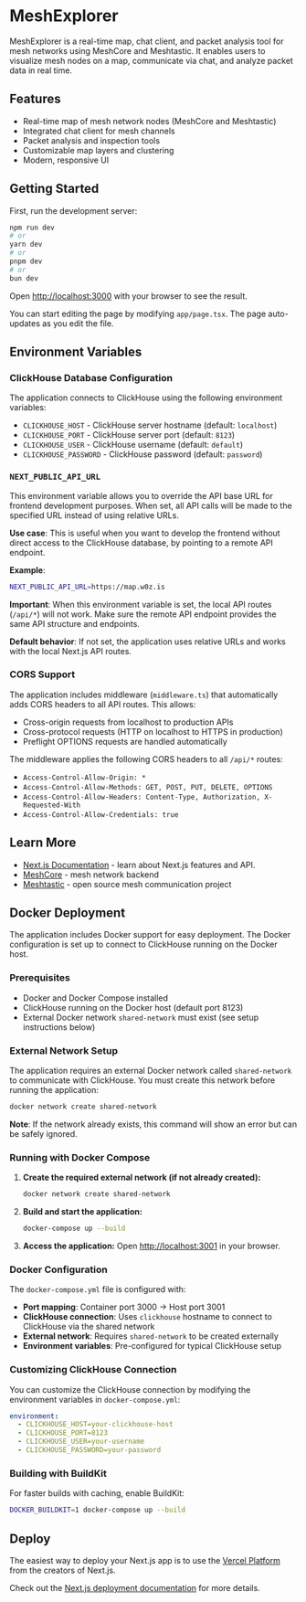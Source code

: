 # MeshExplorer

MeshExplorer is a real-time map, chat client, and packet analysis tool for mesh networks using MeshCore and Meshtastic. It enables users to visualize mesh nodes on a map, communicate via chat, and analyze packet data in real time.

## Features
- Real-time map of mesh network nodes (MeshCore and Meshtastic)
- Integrated chat client for mesh channels
- Packet analysis and inspection tools
- Customizable map layers and clustering
- Modern, responsive UI

## Getting Started

First, run the development server:

```bash
npm run dev
# or
yarn dev
# or
pnpm dev
# or
bun dev
```

Open [http://localhost:3000](http://localhost:3000) with your browser to see the result.

You can start editing the page by modifying `app/page.tsx`. The page auto-updates as you edit the file.

## Environment Variables

### ClickHouse Database Configuration

The application connects to ClickHouse using the following environment variables:

- `CLICKHOUSE_HOST` - ClickHouse server hostname (default: `localhost`)
- `CLICKHOUSE_PORT` - ClickHouse server port (default: `8123`)
- `CLICKHOUSE_USER` - ClickHouse username (default: `default`)
- `CLICKHOUSE_PASSWORD` - ClickHouse password (default: `password`)

### `NEXT_PUBLIC_API_URL`

This environment variable allows you to override the API base URL for frontend development purposes. When set, all API calls will be made to the specified URL instead of using relative URLs.

**Use case**: This is useful when you want to develop the frontend without direct access to the ClickHouse database, by pointing to a remote API endpoint.

**Example**:
```bash
NEXT_PUBLIC_API_URL=https://map.w0z.is
```

**Important**: When this environment variable is set, the local API routes (`/api/*`) will not work. Make sure the remote API endpoint provides the same API structure and endpoints.

**Default behavior**: If not set, the application uses relative URLs and works with the local Next.js API routes.

### CORS Support

The application includes middleware (`middleware.ts`) that automatically adds CORS headers to all API routes. This allows:

- Cross-origin requests from localhost to production APIs
- Cross-protocol requests (HTTP on localhost to HTTPS in production)
- Preflight OPTIONS requests are handled automatically

The middleware applies the following CORS headers to all `/api/*` routes:
- `Access-Control-Allow-Origin: *`
- `Access-Control-Allow-Methods: GET, POST, PUT, DELETE, OPTIONS`
- `Access-Control-Allow-Headers: Content-Type, Authorization, X-Requested-With`
- `Access-Control-Allow-Credentials: true`

## Learn More

- [Next.js Documentation](https://nextjs.org/docs) - learn about Next.js features and API.
- [MeshCore](https://github.com/your-org/meshcore) - mesh network backend
- [Meshtastic](https://meshtastic.org/) - open source mesh communication project

## Docker Deployment

The application includes Docker support for easy deployment. The Docker configuration is set up to connect to ClickHouse running on the Docker host.

### Prerequisites

- Docker and Docker Compose installed
- ClickHouse running on the Docker host (default port 8123)
- External Docker network `shared-network` must exist (see setup instructions below)

### External Network Setup

The application requires an external Docker network called `shared-network` to communicate with ClickHouse. You must create this network before running the application:

```bash
docker network create shared-network
```

**Note**: If the network already exists, this command will show an error but can be safely ignored.

### Running with Docker Compose

1. **Create the required external network (if not already created):**
   ```bash
   docker network create shared-network
   ```

2. **Build and start the application:**
   ```bash
   docker-compose up --build
   ```

3. **Access the application:**
   Open [http://localhost:3001](http://localhost:3001) in your browser.

### Docker Configuration

The `docker-compose.yml` file is configured with:
- **Port mapping**: Container port 3000 → Host port 3001
- **ClickHouse connection**: Uses `clickhouse` hostname to connect to ClickHouse via the shared network
- **External network**: Requires `shared-network` to be created externally
- **Environment variables**: Pre-configured for typical ClickHouse setup

### Customizing ClickHouse Connection

You can customize the ClickHouse connection by modifying the environment variables in `docker-compose.yml`:

```yaml
environment:
  - CLICKHOUSE_HOST=your-clickhouse-host
  - CLICKHOUSE_PORT=8123
  - CLICKHOUSE_USER=your-username
  - CLICKHOUSE_PASSWORD=your-password
```

### Building with BuildKit

For faster builds with caching, enable BuildKit:

```bash
DOCKER_BUILDKIT=1 docker-compose up --build
```

## Deploy

The easiest way to deploy your Next.js app is to use the [Vercel Platform](https://vercel.com/new?utm_medium=default-template&filter=next.js&utm_source=create-next-app&utm_campaign=create-next-app-readme) from the creators of Next.js.

Check out the [Next.js deployment documentation](https://nextjs.org/docs/app/building-your-application/deploying) for more details.
